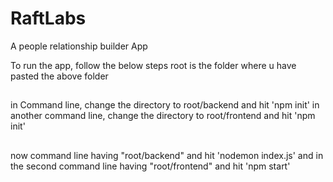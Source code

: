# RaftLabs
A people relationship builder App

To run the app, follow the below steps
root is the folder where u have pasted the above folder
##
in Command line, change the directory to root/backend and hit 'npm init'
in another command line, change the directory to root/frontend and hit 'npm init'
##
now command line having "root/backend" and hit 'nodemon index.js'
and in the second command line having "root/frontend" and hit 'npm start'
